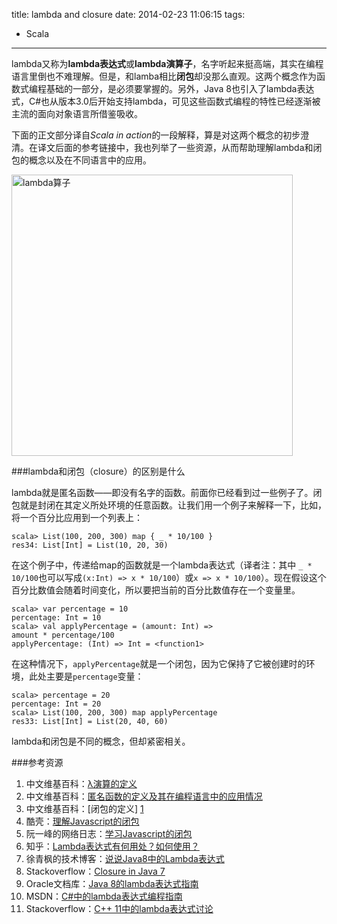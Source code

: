 title: lambda and closure
date: 2014-02-23 11:06:15
tags:
 - Scala
---

lambda又称为**lambda表达式**或**lambda演算子**，名字听起来挺高端，其实在编程语言里倒也不难理解。但是，和lamba相比**闭包**却没那么直观。这两个概念作为函数式编程基础的一部分，是必须要掌握的。另外，Java 8也引入了lambda表达式，C#也从版本3.0后开始支持lambda，可见这些函数式编程的特性已经逐渐被主流的面向对象语言所借鉴吸收。
<!-- more -->

下面的正文部分译自*Scala in action*的一段解释，算是对这两个概念的初步澄清。在译文后面的参考链接中，我也列举了一些资源，从而帮助理解lambda和闭包的概念以及在不同语言中的应用。

<img alt="lambda算子" src="http://upload.wikimedia.org/wikipedia/commons/e/ee/Lambda_uc_lc.svg" style="width: 450px;"/>

###lambda和闭包（closure）的区别是什么

lambda就是匿名函数——即没有名字的函数。前面你已经看到过一些例子了。闭包就是封闭在其定义所处环境的任意函数。让我们用一个例子来解释一下，比如，将一个百分比应用到一个列表上：

```
scala> List(100, 200, 300) map { _ * 10/100 }
res34: List[Int] = List(10, 20, 30)
```

在这个例子中，传递给map的函数就是一个lambda表达式（译者注：其中 `_ * 10/100`也可以写成`(x:Int) => x * 10/100`）或`x => x * 10/100`）。现在假设这个百分比数值会随着时间变化，所以要把当前的百分比数值存在一个变量里。

```
scala> var percentage = 10
percentage: Int = 10
scala> val applyPercentage = (amount: Int) =>
amount * percentage/100
applyPercentage: (Int) => Int = <function1>
```

在这种情况下，`applyPercentage`就是一个闭包，因为它保持了它被创建时的环境，此处主要是`percentage`变量：

```
scala> percentage = 20
percentage: Int = 20
scala> List(100, 200, 300) map applyPercentage
res33: List[Int] = List(20, 40, 60)
```

lambda和闭包是不同的概念，但却紧密相关。

###参考资源

1. 中文维基百科：[λ演算的定义](http://zh.wikipedia.org/wiki/%CE%9B%E6%BC%94%E7%AE%97)
2. 中文维基百科：[匿名函数的定义及其在编程语言中的应用情况](http://zh.wikipedia.org/wiki/%E5%8C%BF%E5%90%8D%E5%87%BD%E6%95%B0)
3. 中文维基百科：[闭包的定义] [1]
5. 酷壳：[理解Javascript的闭包](http://coolshell.cn/articles/6731.html)
6. 阮一峰的网络日志：[学习Javascript的闭包](http://www.ruanyifeng.com/blog/2009/08/learning_javascript_closures.html)
7. 知乎：[Lambda表达式有何用处？如何使用？](http://www.zhihu.com/question/20125256)
8. 徐青枫的技术博客：[说说Java8中的Lambda表达式](http://www.cnblogs.com/xuqingfeng/archive/2013/04/26/about-Java8-lambda-expression.html)
9. Stackoverflow：[Closure in Java 7](http://stackoverflow.com/questions/5443510/closure-in-java-7)
10. Oracle文档库：[Java 8的lambda表达式指南](http://docs.oracle.com/javase/tutorial/java/javaOO/lambdaexpressions.html)
11. MSDN：[C#中的lambda表达式编程指南](http://msdn.microsoft.com/zh-cn/library/bb397687.aspx)
12. Stackoverflow：[C++ 11中的lambda表达式讨论](http://stackoverflow.com/questions/7627098/what-is-a-lambda-expression-in-c11)

[1]: http://zh.wikipedia.org/zh-cn/%E9%97%AD%E5%8C%85_(%E8%AE%A1%E7%AE%97%E6%9C%BA%E7%A7%91%E5%AD%A6)